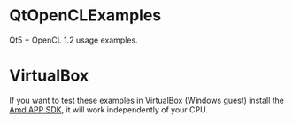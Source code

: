 # QtOpenCLExamples

Qt5 + OpenCL 1.2 usage examples.

# VirtualBox

If you want to test these examples in VirtualBox (Windows guest) install the [Amd APP SDK](http://developer.amd.com/tools-and-sdks/opencl-zone/amd-accelerated-parallel-processing-app-sdk/), it will work independently of your CPU.
